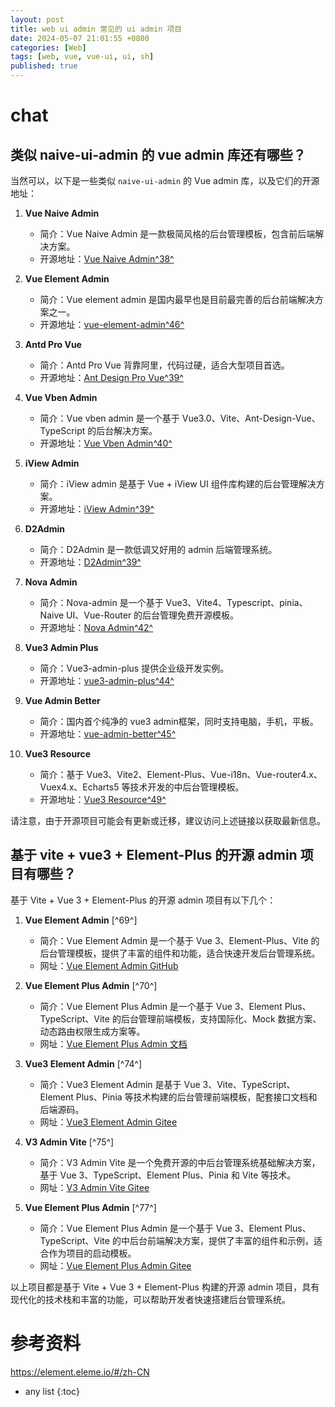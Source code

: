 ```yaml
---
layout: post
title: web ui admin 常见的 ui admin 项目
date: 2024-05-07 21:01:55 +0800
categories: [Web]
tags: [web, vue, vue-ui, ui, sh]
published: true
---
```


# chat

## 类似 naive-ui-admin 的 vue admin 库还有哪些？

当然可以，以下是一些类似 `naive-ui-admin` 的 Vue admin 库，以及它们的开源地址：

1. **Vue Naive Admin**
   - 简介：Vue Naive Admin 是一款极简风格的后台管理模板，包含前后端解决方案。
   - 开源地址：[Vue Naive Admin^38^](https://gitee.com/isme-admin/vue-naive-admin)

2. **Vue Element Admin**
   - 简介：Vue element admin 是国内最早也是目前最完善的后台前端解决方案之一。
   - 开源地址：[vue-element-admin^46^](https://panjiachen.github.io/vue-element-admin-site/zh/guide/)

3. **Antd Pro Vue**
   - 简介：Antd Pro Vue 背靠阿里，代码过硬，适合大型项目首选。
   - 开源地址：[Ant Design Pro Vue^39^](https://www.antdpro.vue.vision/)

4. **Vue Vben Admin**
   - 简介：Vue vben admin 是一个基于 Vue3.0、Vite、Ant-Design-Vue、TypeScript 的后台解决方案。
   - 开源地址：[Vue Vben Admin^40^](https://github.com/anncwb/vue-vben-admin)

5. **iView Admin**
   - 简介：iView admin 是基于 Vue + iView UI 组件库构建的后台管理解决方案。
   - 开源地址：[iView Admin^39^](https://iview-edu.com/vue-admin)

6. **D2Admin**
   - 简介：D2Admin 是一款低调又好用的 admin 后端管理系统。
   - 开源地址：[D2Admin^39^](https://github.com/d2-projects/d2-admin)

7. **Nova Admin**
   - 简介：Nova-admin 是一个基于 Vue3、Vite4、Typescript、pinia、Naive UI、Vue-Router 的后台管理免费开源模板。
   - 开源地址：[Nova Admin^42^](https://gitee.com/chansee97/nova-admin)

8. **Vue3 Admin Plus**
   - 简介：Vue3-admin-plus 提供企业级开发实例。
   - 开源地址：[vue3-admin-plus^44^](https://github.com/jzfai/vue3-admin-plus)

9. **Vue Admin Better**
   - 简介：国内首个纯净的 vue3 admin框架，同时支持电脑，手机，平板。
   - 开源地址：[vue-admin-better^45^](https://gitee.com/chu1204505056/vue-admin-better)

10. **Vue3 Resource**
    - 简介：基于 Vue3、Vite2、Element-Plus、Vue-i18n、Vue-router4.x、Vuex4.x、Echarts5 等技术开发的中后台管理模板。
    - 开源地址：[Vue3 Resource^49^](https://github.com/hu-snail/vue3-resource)

请注意，由于开源项目可能会有更新或迁移，建议访问上述链接以获取最新信息。

## 基于 vite + vue3 + Element-Plus 的开源 admin 项目有哪些？

基于 Vite + Vue 3 + Element-Plus 的开源 admin 项目有以下几个：

1. **Vue Element Admin** [^69^]
   - 简介：Vue Element Admin 是一个基于 Vue 3、Element-Plus、Vite 的后台管理模板，提供了丰富的组件和功能，适合快速开发后台管理系统。
   - 网址：[Vue Element Admin GitHub](https://github.com/PanJiaChen/vue-element-admin)

2. **Vue Element Plus Admin** [^70^]
   - 简介：Vue Element Plus Admin 是一个基于 Vue 3、Element Plus、TypeScript、Vite 的后台管理前端模板，支持国际化、Mock 数据方案、动态路由权限生成方案等。
   - 网址：[Vue Element Plus Admin 文档](https://element-plus-admin-doc.cn)

3. **Vue3 Element Admin** [^74^]
   - 简介：Vue3 Element Admin 是基于 Vue 3、Vite、TypeScript、Element Plus、Pinia 等技术构建的后台管理前端模板，配套接口文档和后端源码。
   - 网址：[Vue3 Element Admin Gitee](https://gitee.com/youlaiorg/vue3-element-admin)

4. **V3 Admin Vite** [^75^]
   - 简介：V3 Admin Vite 是一个免费开源的中后台管理系统基础解决方案，基于 Vue 3、TypeScript、Element Plus、Pinia 和 Vite 等技术。
   - 网址：[V3 Admin Vite Gitee](https://gitee.com/un-pany/v3-admin-vite)

5. **Vue Element Plus Admin** [^77^]
   - 简介：Vue Element Plus Admin 是一个基于 Vue 3、Element Plus、TypeScript、Vite 的中后台前端解决方案，提供了丰富的组件和示例，适合作为项目的启动模板。
   - 网址：[Vue Element Plus Admin Gitee](https://gitee.com/kailong110120130/vue-element-plus-admin)

以上项目都是基于 Vite + Vue 3 + Element-Plus 构建的开源 admin 项目，具有现代化的技术栈和丰富的功能，可以帮助开发者快速搭建后台管理系统。

# 参考资料

https://element.eleme.io/#/zh-CN

* any list
{:toc}
 